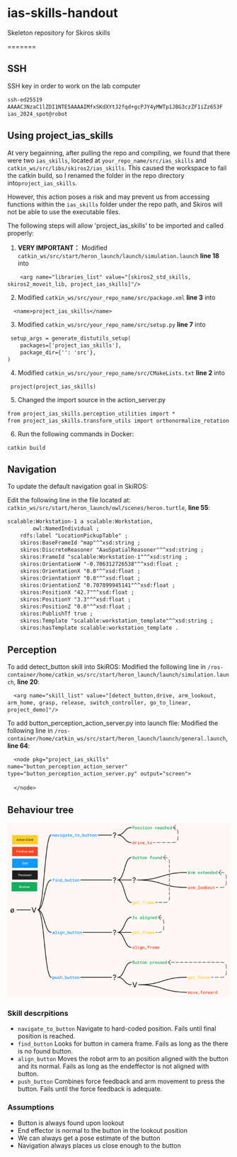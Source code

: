 <!--
 * @Author: DexterZzz1010 DexterZzz1010@gmail.com
 * @Date: 2024-10-03 15:41:56
 * @LastEditors: DexterZzz1010 DexterZzz1010@gmail.com
 * @LastEditTime: 2024-10-07 20:05:47
 * @FilePath: /catkin_ws/src/Ias-Skills-Handout/README.md
 * @Description: vivo50
 * 
 * Copyright (c) 2024 by DexterZzz1010@gmail.com, All Rights Reserved. 
-->
# ias-skills-handout

Skeleton repository for Skiros skills

=======
## SSH
SSH key in order to work on the lab computer
```
ssh-ed25519 AAAAC3NzaC1lZDI1NTE5AAAAIMfxSKdXYtJ2fqd+gcPJY4yMWTp1JBG3czZF1iZz653F ias_2024_spot@robot
```

## Using project_ias_skills

At very begainning, after pulling the repo and compiling, we found that there were two `ias_skills`, located at `your_repo_name/src/ias_skills` and `catkin_ws/src/libs/skiros2/ias_skills`. This caused the workspace to fail the catkin build, so I renamed the folder in the repo directory into`project_ias_skills`.

However, this action poses a risk and may prevent us from accessing functions within the `ias_skills` folder under the repo path, and Skiros will not be able to use the executable files.

The following steps will allow 'project_ias_skills' to be imported and called properly:

1. **VERY IMPORTANT：** Modified `catkin_ws/src/start/heron_launch/launch/simulation.launch` **line 18**  into 
```
    <arg name="libraries_list" value="[skiros2_std_skills, skiros2_moveit_lib, project_ias_skills]"/>
```

2. Modified `catkin_ws/src/your_repo_name/src/package.xml` **line 3**  into 
```
  <name>project_ias_skills</name>
```

3. Modified `catkin_ws/src/your_repo_name/src/setup.py` **line 7**  into 
```
 setup_args = generate_distutils_setup(
    packages=['project_ias_skills'],
    package_dir={'': 'src'},
)
```

4. Modified `catkin_ws/src/your_repo_name/src/CMakeLists.txt` **line 2**  into 
```
 project(project_ias_skills)
```

5. Changed the import source in the action_server.py
```
from project_ias_skills.perception_utilities import *
from project_ias_skills.transform_utils import orthonormalize_rotation
```

6. Run the following commands in Docker:
```
catkin build
```

## Navigation

To update the default navigation goal in SkiROS:

Edit the following line in the file located at: `catkin_ws/src/start/heron_launch/owl/scenes/heron.turtle`, **line 55**:

```ttl
scalable:Workstation-1 a scalable:Workstation,
        owl:NamedIndividual ;
    rdfs:label "LocationPickupTable" ;
    skiros:BaseFrameId "map"^^xsd:string ;
    skiros:DiscreteReasoner "AauSpatialReasoner"^^xsd:string ;
    skiros:FrameId "scalable:Workstation-1"^^xsd:string ;
    skiros:OrientationW "-0.706312726538"^^xsd:float ;
    skiros:OrientationX "0.0"^^xsd:float ;
    skiros:OrientationY "0.0"^^xsd:float ;
    skiros:OrientationZ "0.707899945141"^^xsd:float ;
    skiros:PositionX "42.7"^^xsd:float ;
    skiros:PositionY "3.3"^^xsd:float ;
    skiros:PositionZ "0.0"^^xsd:float ;
    skiros:PublishTf true ;
    skiros:Template "scalable:workstation_template"^^xsd:string ;
    skiros:hasTemplate scalable:workstation_template .
```

## Perception
To add detect_button skill into SkiROS:
Modified the following line in `/ros-container/home/catkin_ws/src/start/heron_launch/launch/simulation.launch`, **line 20**:

```
  <arg name="skill_list" value="[detect_button,drive, arm_lookout, arm_home, grasp, release, switch_controller, go_to_linear, project_demo]"/>
```

To add button_perception_action_server.py into launch flie:
Modified the following line in `/ros-container/home/catkin_ws/src/start/heron_launch/launch/general.launch`, **line 64**:
```
  <node pkg="project_ias_skills" name="button_perception_action_server" type="button_perception_action_server.py" output="screen">

  </node>
```


## Behaviour tree
![Behaviour tree not found](./docs/Behavior%20tree%20V1.png "Behaviour tree")
### Skill descrpitions
* `navigate_to_button`
Navigate to hard-coded position. Fails until final position is reached.
* `find_button`
Looks for button in camera frame. Fails as long as the there is no found button.
* `align_button`
Moves the robot arm to an position aligned with the button and its normal. Fails as long as the endeffector is not aligned with button.
* `push_button`
Combines force feedback and arm movement to press the button. Fails until the force feedback is adequate.

### Assumptions
* Button is always found upon lookout
* End effector is normal to the button in the lookout position
* We can always get a pose estimate of the button
* Navigation always places us close enough to the button

